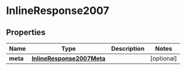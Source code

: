 
# InlineResponse2007

## Properties
Name | Type | Description | Notes
------------ | ------------- | ------------- | -------------
**meta** | [**InlineResponse2007Meta**](InlineResponse2007Meta.md) |  |  [optional]



